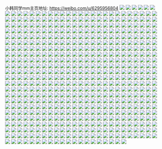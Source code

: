 小韩同学mm主页地址: https://weibo.com/u/6295956804 
![](https://wx4.sinaimg.cn/mw2000/006S5bYoly1h8wk8uv10aj30u0140482.jpg) 
![](https://wx4.sinaimg.cn/mw2000/006S5bYoly1h8wk8vh7b3j30u0140aje.jpg) 
![](https://wx4.sinaimg.cn/mw2000/006S5bYoly1h8vnxageexj31sy2hh1ky.jpg) 
![](https://wx4.sinaimg.cn/mw2000/006S5bYoly1h8vnxlmj8lj325k2vde82.jpg) 
![](https://wx4.sinaimg.cn/mw2000/006S5bYoly1h8mzz38ws4j327v2z11ky.jpg) 
![](https://wx4.sinaimg.cn/mw2000/006S5bYoly1h8mzzxk9u4j32c0340kjl.jpg) 
![](https://wx4.sinaimg.cn/mw2000/006S5bYoly1h8mzz29q05j324a2tqx6q.jpg) 
![](https://wx4.sinaimg.cn/mw2000/006S5bYoly1h8mzzbdihsj31o02804qq.jpg) 
![](https://wx4.sinaimg.cn/mw2000/006S5bYoly1h8mzz3vnu6j32c034vqv5.jpg) 
![](https://wx4.sinaimg.cn/mw2000/006S5bYoly1h8mzz4iecmj32az32nwzy.jpg) 
![](https://wx4.sinaimg.cn/mw2000/006S5bYoly1h8dz84bxisj30u0150aib.jpg) 
![](https://wx4.sinaimg.cn/mw2000/006S5bYoly1h8dz84mq5qj30u015810t.jpg) 
![](https://wx4.sinaimg.cn/mw2000/006S5bYoly1h8dz856nmuj30u01abk1m.jpg) 
![](https://wx4.sinaimg.cn/mw2000/006S5bYoly1h7z1jrhn0hj30u0190n32.jpg) 
![](https://wx4.sinaimg.cn/mw2000/006S5bYoly1h7z1josw0jj30u0191jx0.jpg) 
![](https://wx4.sinaimg.cn/mw2000/006S5bYoly1h7z1jrzgqoj30u0190n61.jpg) 
![](https://wx4.sinaimg.cn/mw2000/006S5bYoly1h7z1jpsa7rj30u0190dnh.jpg) 
![](https://wx4.sinaimg.cn/mw2000/006S5bYoly1h7z1jpc9mij30u01407b9.jpg) 
![](https://wx4.sinaimg.cn/mw2000/006S5bYoly1h7z1jq89x7j30u019146i.jpg) 
![](https://wx4.sinaimg.cn/mw2000/006S5bYoly1h7z1jsc2fqj30u0191grb.jpg) 
![](https://wx4.sinaimg.cn/mw2000/006S5bYoly1h7z1jr5nosj30u013zjx5.jpg) 
![](https://wx4.sinaimg.cn/mw2000/006S5bYoly1h7z1jqne0pj30u0191gqv.jpg) 
![](https://wx4.sinaimg.cn/mw2000/006S5bYoly1h7vqqj7f34j31o0280e82.jpg) 
![](https://wx4.sinaimg.cn/mw2000/006S5bYoly1h7vqqo040lj322b33h7wk.jpg) 
![](https://wx4.sinaimg.cn/mw2000/006S5bYoly1h7vqqrse0cj31o0280e82.jpg) 
![](https://wx4.sinaimg.cn/mw2000/006S5bYoly1h7vqqvortdj31zm2zfkjm.jpg) 
![](https://wx4.sinaimg.cn/mw2000/006S5bYoly1h7vqqzc3y9j322n33zx6q.jpg) 
![](https://wx4.sinaimg.cn/mw2000/006S5bYoly1h7vqr2en9uj322n33y1ky.jpg) 
![](https://wx4.sinaimg.cn/mw2000/006S5bYoly1h7tdbib1gzj30u014fn79.jpg) 
![](https://wx4.sinaimg.cn/mw2000/006S5bYoly1h7tdawfe59j30u013zdn8.jpg) 
![](https://wx4.sinaimg.cn/mw2000/006S5bYoly1h7td9q34jyj30u019dn6s.jpg) 
![](https://wx4.sinaimg.cn/mw2000/006S5bYoly1h7tdb72a5gj30u017bjxj.jpg) 
![](https://wx4.sinaimg.cn/mw2000/006S5bYoly1h7tdc954jnj30u01400zb.jpg) 
![](https://wx4.sinaimg.cn/mw2000/006S5bYoly1h7tdaoejj1j30u013zakm.jpg) 
![](https://wx4.sinaimg.cn/mw2000/006S5bYoly1h7tdbpyfhzj30u0140gt7.jpg) 
![](https://wx4.sinaimg.cn/mw2000/006S5bYoly1h7tdbufd75j30u014611x.jpg) 
![](https://wx4.sinaimg.cn/mw2000/006S5bYoly1h7tdc4patnj30u0140ql0.jpg) 
![](https://wx4.sinaimg.cn/mw2000/006S5bYoly1h7ow3mzn0tj31it2dne81.jpg) 
![](https://wx4.sinaimg.cn/mw2000/006S5bYoly1h7ow3r9uw7j32c0340x6p.jpg) 
![](https://wx4.sinaimg.cn/mw2000/006S5bYoly1h7ow3hglznj31yl2xwx6p.jpg) 
![](https://wx4.sinaimg.cn/mw2000/006S5bYoly1h7ow3in0sjj324d2tux6p.jpg) 
![](https://wx4.sinaimg.cn/mw2000/006S5bYoly1h7ow3jxrdlj32c033zx6p.jpg) 
![](https://wx4.sinaimg.cn/mw2000/006S5bYoly1h7ow3pzasqj32c0340kjl.jpg) 
![](https://wx4.sinaimg.cn/mw2000/006S5bYoly1h7ow3ts81hj31yh2ly7wj.jpg) 
![](https://wx4.sinaimg.cn/mw2000/006S5bYoly1h7huzqn4mqj30u0140gpn.jpg) 
![](https://wx4.sinaimg.cn/mw2000/006S5bYoly1h7huzsf013j30u016h7dp.jpg) 
![](https://wx4.sinaimg.cn/mw2000/006S5bYoly1h7huzuunhkj30u0140do0.jpg) 
![](https://wx4.sinaimg.cn/mw2000/006S5bYoly1h7huzr072fj30u01400ze.jpg) 
![](https://wx4.sinaimg.cn/mw2000/006S5bYoly1h7huzrrunzj30u0140gra.jpg) 
![](https://wx4.sinaimg.cn/mw2000/006S5bYoly1h7hv0pz47tj30u015m45k.jpg) 
![](https://wx4.sinaimg.cn/mw2000/006S5bYoly1h7fhfitz5sj30u016kqcw.jpg) 
![](https://wx4.sinaimg.cn/mw2000/006S5bYoly1h7fhfjfv0vj30u014wad6.jpg) 
![](https://wx4.sinaimg.cn/mw2000/006S5bYoly1h7fhfjv68jj30u0140jwb.jpg) 
![](https://wx4.sinaimg.cn/mw2000/006S5bYoly1h7fhfkii2tj30u01680xz.jpg) 
![](https://wx4.sinaimg.cn/mw2000/006S5bYoly1h7fhfmf77zj30u0140th0.jpg) 
![](https://wx4.sinaimg.cn/mw2000/006S5bYoly1h7fhfl7oivj30u016nn2n.jpg) 
![](https://wx4.sinaimg.cn/mw2000/006S5bYoly1h7fhflx9yvj30u0140jzs.jpg) 
![](https://wx4.sinaimg.cn/mw2000/006S5bYoly1h7fhfn6pm4j30u015478e.jpg) 
![](https://wx4.sinaimg.cn/mw2000/006S5bYoly1h7fhfibto5j30u0140dp9.jpg) 
![](https://wx4.sinaimg.cn/mw2000/006S5bYoly1h7byxt32owj323u35sqv5.jpg) 
![](https://wx4.sinaimg.cn/mw2000/006S5bYoly1h7byxf6cpuj323u35swgg.jpg) 
![](https://wx4.sinaimg.cn/mw2000/006S5bYoly1h7byxkcsndj323u35s41e.jpg) 
![](https://wx4.sinaimg.cn/mw2000/006S5bYoly1h7byxodiehj323u35smzg.jpg) 
![](https://wx4.sinaimg.cn/mw2000/006S5bYoly1h7byxvwfm0j323u35su0x.jpg) 
![](https://wx4.sinaimg.cn/mw2000/006S5bYoly1h7byxqhpltj323u35shdt.jpg) 
![](https://wx4.sinaimg.cn/mw2000/006S5bYoly1h79p51m41yj31o02701ky.jpg) 
![](https://wx4.sinaimg.cn/mw2000/006S5bYoly1h79p53o5imj31o0280b2a.jpg) 
![](https://wx4.sinaimg.cn/mw2000/006S5bYoly1h6y4ogohl6j32c0340npd.jpg) 
![](https://wx4.sinaimg.cn/mw2000/006S5bYoly1h6y4oa0iwij324r33z7wi.jpg) 
![](https://wx4.sinaimg.cn/mw2000/006S5bYoly1h6y4oitwpwj32c0340b2a.jpg) 
![](https://wx4.sinaimg.cn/mw2000/006S5bYoly1h6y4oaupv6j325p33y1ky.jpg) 
![](https://wx4.sinaimg.cn/mw2000/006S5bYoly1h6y4o98p3hj32172pm7wh.jpg) 
![](https://wx4.sinaimg.cn/mw2000/006S5bYoly1h6y4ofps8ij32br35se83.jpg) 
![](https://wx4.sinaimg.cn/mw2000/006S5bYoly1h6y4ohocyzj32c0340u0x.jpg) 
![](https://wx4.sinaimg.cn/mw2000/006S5bYoly1h6y4o7whthj31v02yfu0x.jpg) 
![](https://wx4.sinaimg.cn/mw2000/006S5bYoly1h6y4p19rkfj32c0340e82.jpg) 
![](https://wx4.sinaimg.cn/mw2000/006S5bYoly1h6tgp2zl21j30u0190drc.jpg) 
![](https://wx4.sinaimg.cn/mw2000/006S5bYoly1h6tgp79m4cj30u0190498.jpg) 
![](https://wx4.sinaimg.cn/mw2000/006S5bYoly1h6tgp55zl6j30u0191af8.jpg) 
![](https://wx4.sinaimg.cn/mw2000/006S5bYoly1h6tgp6uql0j30u01907hi.jpg) 
![](https://wx4.sinaimg.cn/mw2000/006S5bYoly1h6tgp1zu0xj30u0140wgo.jpg) 
![](https://wx4.sinaimg.cn/mw2000/006S5bYoly1h6tgp0qm0oj30u0191tcc.jpg) 
![](https://wx4.sinaimg.cn/mw2000/006S5bYoly1h6tgp66a49j30u0191k4x.jpg) 
![](https://wx4.sinaimg.cn/mw2000/006S5bYoly1h6tgp4mvbuj30u0140k0r.jpg) 
![](https://wx4.sinaimg.cn/mw2000/006S5bYoly1h6tgpfyyktj30u0190k1o.jpg) 
![](https://wx4.sinaimg.cn/mw2000/006S5bYoly1h6mpmfvcslj32c0340wzs.jpg) 
![](https://wx4.sinaimg.cn/mw2000/006S5bYoly1h6mpmiangoj32c0340b2c.jpg) 
![](https://wx4.sinaimg.cn/mw2000/006S5bYoly1h6mpmm23zij32c03407vr.jpg) 
![](https://wx4.sinaimg.cn/mw2000/006S5bYoly1h6mpmpi7d9j32c0340u0z.jpg) 
![](https://wx4.sinaimg.cn/mw2000/006S5bYoly1h6mpmsc8mgj32c0340tkl.jpg) 
![](https://wx4.sinaimg.cn/mw2000/006S5bYoly1h6mpmunbrvj32c02c0e83.jpg) 
![](https://wx4.sinaimg.cn/mw2000/006S5bYoly1h6mpmwve9zj32c02c0hdv.jpg) 
![](https://wx4.sinaimg.cn/mw2000/006S5bYoly1h6mpmz1v7oj32c02c0ar4.jpg) 
![](https://wx4.sinaimg.cn/mw2000/006S5bYoly1h6mpn12gzaj32c02c0u0y.jpg) 
![](https://wx4.sinaimg.cn/mw2000/006S5bYoly1h6mpmczkq0j32c02c0b2b.jpg) 
![](https://wx4.sinaimg.cn/mw2000/006S5bYoly1h6mpn3y59vj32c02c0kjn.jpg) 
![](https://wx4.sinaimg.cn/mw2000/006S5bYoly1h6mpn6svr8j32c02c04qr.jpg) 
![](https://wx4.sinaimg.cn/mw2000/006S5bYoly1h6mezod6l1j31mp27z1hw.jpg) 
![](https://wx4.sinaimg.cn/mw2000/006S5bYoly1h6mezlftnvj32c0340kjm.jpg) 
![](https://wx4.sinaimg.cn/mw2000/006S5bYoly1h6mezsfh8yj32c0340to5.jpg) 
![](https://wx4.sinaimg.cn/mw2000/006S5bYoly1h6mezx6a13j32c0340kjn.jpg) 
![](https://wx4.sinaimg.cn/mw2000/006S5bYoly1h6mezzvoegj32c0340gso.jpg) 
![](https://wx4.sinaimg.cn/mw2000/006S5bYoly1h6mf04wvr1j32c03404qs.jpg) 
![](https://wx4.sinaimg.cn/mw2000/006S5bYoly1h6j5otqiaej30u019011i.jpg) 
![](https://wx4.sinaimg.cn/mw2000/006S5bYoly1h6j5oubjk2j30u0190n6c.jpg) 
![](https://wx4.sinaimg.cn/mw2000/006S5bYoly1h6j5otdrxlj30u0190dos.jpg) 
![](https://wx4.sinaimg.cn/mw2000/006S5bYoly1h6j5ouxlfvj30u0190q63.jpg) 
![](https://wx4.sinaimg.cn/mw2000/006S5bYoly1h6c6gv5ohzj30u0140jxq.jpg) 
![](https://wx4.sinaimg.cn/mw2000/006S5bYoly1h6c6gxp5mjj30u0140jwf.jpg) 
![](https://wx4.sinaimg.cn/mw2000/006S5bYoly1h6c6gvt50vj30u015qn3y.jpg) 
![](https://wx4.sinaimg.cn/mw2000/006S5bYoly1h6c6gy5vxhj30u0140wl5.jpg) 
![](https://wx4.sinaimg.cn/mw2000/006S5bYoly1h6c6gys9x4j30u015sdl6.jpg) 
![](https://wx4.sinaimg.cn/mw2000/006S5bYoly1h6c6gukjtrj30u0140jth.jpg) 
![](https://wx4.sinaimg.cn/mw2000/006S5bYoly1h61dkid9unj30fe0lw42u.jpg) 
![](https://wx4.sinaimg.cn/mw2000/006S5bYoly1h61dkjvndjj30ii0pun3w.jpg) 
![](https://wx4.sinaimg.cn/mw2000/006S5bYoly1h61dkny02gj30ia0pzq97.jpg) 
![](https://wx4.sinaimg.cn/mw2000/006S5bYoly1h61dkpv4gqj30jd0q4wl0.jpg) 
![](https://wx4.sinaimg.cn/mw2000/006S5bYoly1h61dklxf7bj30hp0ph7bq.jpg) 
![](https://wx4.sinaimg.cn/mw2000/006S5bYoly1h61dkg7640j30ir0ptwk7.jpg) 
![](https://wx4.sinaimg.cn/mw2000/006S5bYoly1h5nttj082uj31y12sn4qq.jpg) 
![](https://wx4.sinaimg.cn/mw2000/006S5bYoly1h5nttkxlz7j32092oc1ky.jpg) 
![](https://wx4.sinaimg.cn/mw2000/006S5bYoly1h5nttm6bqoj31sk2e3qv5.jpg) 
![](https://wx4.sinaimg.cn/mw2000/006S5bYoly1h5ntth4tvwj324432eu0y.jpg) 
![](https://wx4.sinaimg.cn/mw2000/006S5bYoly1h5hkpt22uij30u018m125.jpg) 
![](https://wx4.sinaimg.cn/mw2000/006S5bYoly1h5hkpvznwjj30tl13fgqu.jpg) 
![](https://wx4.sinaimg.cn/mw2000/006S5bYoly1h5hkpvf4rlj30u0140qcf.jpg) 
![](https://wx4.sinaimg.cn/mw2000/006S5bYoly1h5hkpwswywj30u0140th9.jpg) 
![](https://wx4.sinaimg.cn/mw2000/006S5bYoly1h5hkptvjhrj30u0190tiq.jpg) 
![](https://wx4.sinaimg.cn/mw2000/006S5bYoly1h5hkps91xkj30u014011v.jpg) 
![](https://wx4.sinaimg.cn/mw2000/006S5bYoly1h5hkpy4q4vj30u01407e3.jpg) 
![](https://wx4.sinaimg.cn/mw2000/006S5bYoly1h5hkpug4p2j30u0190n4w.jpg) 
![](https://wx4.sinaimg.cn/mw2000/006S5bYoly1h5hkpzu5rkj30u017un8l.jpg) 
![](https://wx4.sinaimg.cn/mw2000/006S5bYoly1h5djj280zlj30ix0q5djj.jpg) 
![](https://wx4.sinaimg.cn/mw2000/006S5bYoly1h5djj1ixilj30ja0s1aea.jpg) 
![](https://wx4.sinaimg.cn/mw2000/006S5bYoly1h59sroqjyfj30u011egsz.jpg) 
![](https://wx4.sinaimg.cn/mw2000/006S5bYoly1h59srn4in3j30u0140n3s.jpg) 
![](https://wx4.sinaimg.cn/mw2000/006S5bYoly1h59srq260wj30u011qaii.jpg) 
![](https://wx4.sinaimg.cn/mw2000/006S5bYoly1h59srtxjcyj30u014013s.jpg) 
![](https://wx4.sinaimg.cn/mw2000/006S5bYoly1h59sro5xcmj30u011egu9.jpg) 
![](https://wx4.sinaimg.cn/mw2000/006S5bYoly1h59srs3214j30u0140ajn.jpg) 
![](https://wx4.sinaimg.cn/mw2000/006S5bYoly1h59srsktm6j30u00u079y.jpg) 
![](https://wx4.sinaimg.cn/mw2000/006S5bYoly1h59sruhn11j30u014046g.jpg) 
![](https://wx4.sinaimg.cn/mw2000/006S5bYoly1h59srt6sy7j30u00u07c0.jpg) 
![](https://wx4.sinaimg.cn/mw2000/006S5bYoly1h57to05k64j31el23wb29.jpg) 
![](https://wx4.sinaimg.cn/mw2000/006S5bYoly1h57togc0x3j32c0340b2c.jpg) 
![](https://wx4.sinaimg.cn/mw2000/006S5bYoly1h57tnqjv6jj320z31gu0z.jpg) 
![](https://wx4.sinaimg.cn/mw2000/006S5bYoly1h57to2xzmkj32c0340e84.jpg) 
![](https://wx4.sinaimg.cn/mw2000/006S5bYoly1h57to5a7qkj32c0340u0x.jpg) 
![](https://wx4.sinaimg.cn/mw2000/006S5bYoly1h57tohtavtj31wm2uxhdu.jpg) 
![](https://wx4.sinaimg.cn/mw2000/006S5bYoly1h57tnzak36j32c03407wk.jpg) 
![](https://wx4.sinaimg.cn/mw2000/006S5bYoly1h57to7lox2j32c03401ky.jpg) 
![](https://wx4.sinaimg.cn/mw2000/006S5bYoly1h57toouomxj322n2zjhdv.jpg) 
![](https://wx4.sinaimg.cn/mw2000/006S5bYoly1h55j5g82tyj30u0140guj.jpg) 
![](https://wx4.sinaimg.cn/mw2000/006S5bYoly1h55j5grjgbj30u0140ti9.jpg) 
![](https://wx4.sinaimg.cn/mw2000/006S5bYoly1h55j5hqbawj30u014011l.jpg) 
![](https://wx4.sinaimg.cn/mw2000/006S5bYoly1h55j5icsmij30u0140gwk.jpg) 
![](https://wx4.sinaimg.cn/mw2000/006S5bYoly1h55j5hals4j30u01407dq.jpg) 
![](https://wx4.sinaimg.cn/mw2000/006S5bYoly1h55j5iyltaj30u015ydot.jpg) 
![](https://wx4.sinaimg.cn/mw2000/006S5bYoly1h4yjzkwa8zj327n2y7b2b.jpg) 
![](https://wx4.sinaimg.cn/mw2000/006S5bYoly1h4yjz80nnyj32c0340b2d.jpg) 
![](https://wx4.sinaimg.cn/mw2000/006S5bYoly1h4yjzqi69vj32c0340u0x.jpg) 
![](https://wx4.sinaimg.cn/mw2000/006S5bYoly1h4yjzpnw4ej31zd2z2hdu.jpg) 
![](https://wx4.sinaimg.cn/mw2000/006S5bYoly1h4yjz4fyfaj31o0280npd.jpg) 
![](https://wx4.sinaimg.cn/mw2000/006S5bYoly1h4yjzhhg56j32c0340npf.jpg) 
![](https://wx4.sinaimg.cn/mw2000/006S5bYoly1h4yjzohbhzj32c0340kjn.jpg) 
![](https://wx4.sinaimg.cn/mw2000/006S5bYoly1h4yjzdpd6yj32c0340qv8.jpg) 
![](https://wx4.sinaimg.cn/mw2000/006S5bYoly1h4tnjmzby3j30t814014v.jpg) 
![](https://wx4.sinaimg.cn/mw2000/006S5bYoly1h4tnjlaqz3j30u013zwpx.jpg) 
![](https://wx4.sinaimg.cn/mw2000/006S5bYoly1h4eusykvsej30u0140n5p.jpg) 
![](https://wx4.sinaimg.cn/mw2000/006S5bYoly1h4eusxqpsbj30u0140jz8.jpg) 
![](https://wx4.sinaimg.cn/mw2000/006S5bYoly1h43dd2q0z5j30u0140gwk.jpg) 
![](https://wx4.sinaimg.cn/mw2000/006S5bYoly1h43dd49ogzj30u01407d8.jpg) 
![](https://wx4.sinaimg.cn/mw2000/006S5bYoly1h43dd3hpivj30u0140aj5.jpg) 
![](https://wx4.sinaimg.cn/mw2000/006S5bYoly1h43dd4z83hj30u0140497.jpg) 
![](https://wx4.sinaimg.cn/mw2000/006S5bYoly1h3xixo3drkj30u0140k12.jpg) 
![](https://wx4.sinaimg.cn/mw2000/006S5bYoly1h3xixneva9j30u014247x.jpg) 
![](https://wx4.sinaimg.cn/mw2000/006S5bYoly1h3xixp9hrdj30u014011o.jpg) 
![](https://wx4.sinaimg.cn/mw2000/006S5bYoly1h3xixmh1ekj30u0140124.jpg) 
![](https://wx4.sinaimg.cn/mw2000/006S5bYoly1h3uq4c46asj30u0178qbj.jpg) 
![](https://wx4.sinaimg.cn/mw2000/006S5bYoly1h3uq4bbie6j30u013zaia.jpg) 
![](https://wx4.sinaimg.cn/mw2000/006S5bYoly1h3tvind6pbj328o2c0npf.jpg) 
![](https://wx4.sinaimg.cn/mw2000/006S5bYoly1h3tvihagkdj31o0249kjm.jpg) 
![](https://wx4.sinaimg.cn/mw2000/006S5bYoly1h3tvivqe9qj32c02c0u0y.jpg) 
![](https://wx4.sinaimg.cn/mw2000/006S5bYoly1h3tvitgboij32c02c0hdu.jpg) 
![](https://wx4.sinaimg.cn/mw2000/006S5bYoly1h3tvirfwiwj32c02c0u0y.jpg) 
![](https://wx4.sinaimg.cn/mw2000/006S5bYoly1h3tvixt8yhj32c03404qr.jpg) 
![](https://wx4.sinaimg.cn/mw2000/006S5bYoly1h3lk4wrwehj32c02c0npd.jpg) 
![](https://wx4.sinaimg.cn/mw2000/006S5bYoly1h3lk53i5rlj32c02c0u0x.jpg) 
![](https://wx4.sinaimg.cn/mw2000/006S5bYoly1h3lk57e2lfj32c02c0x6p.jpg) 
![](https://wx4.sinaimg.cn/mw2000/006S5bYoly1h3lk4rzrwfj32c02c0b2a.jpg) 
![](https://wx4.sinaimg.cn/mw2000/006S5bYoly1h3hcwhht0mj326h324u0z.jpg) 
![](https://wx4.sinaimg.cn/mw2000/006S5bYoly1h3hcwdaqe1j32c0340b2a.jpg) 
![](https://wx4.sinaimg.cn/mw2000/006S5bYoly1h3hcwf0phnj31o02804qq.jpg) 
![](https://wx4.sinaimg.cn/mw2000/006S5bYoly1h3hcwiqyjfj32c0340npd.jpg) 
![](https://wx4.sinaimg.cn/mw2000/006S5bYoly1h3hcwjotuhj32c0340e82.jpg) 
![](https://wx4.sinaimg.cn/mw2000/006S5bYoly1h3hcwkj92vj32c03401ky.jpg) 
![](https://wx4.sinaimg.cn/mw2000/006S5bYoly1h3hcwljuj8j32c03404qq.jpg) 
![](https://wx4.sinaimg.cn/mw2000/006S5bYoly1h3hcwmmybrj32c03407wh.jpg) 
![](https://wx4.sinaimg.cn/mw2000/006S5bYoly1h3hcwndpsoj32c03401ky.jpg) 
![](https://wx4.sinaimg.cn/mw2000/006S5bYoly1h3fs4qeja0j32c02c07wi.jpg) 
![](https://wx4.sinaimg.cn/mw2000/006S5bYoly1h3fs4rjrobj32c02c04qq.jpg) 
![](https://wx4.sinaimg.cn/mw2000/006S5bYoly1h3fs4sn4o6j32c02c0x6p.jpg) 
![](https://wx4.sinaimg.cn/mw2000/006S5bYoly1h3fs4p04acj30u00z57fc.jpg) 
![](https://wx4.sinaimg.cn/mw2000/006S5bYoly1h3f528fjuyj31o0280b2a.jpg) 
![](https://wx4.sinaimg.cn/mw2000/006S5bYoly1h3f52vyv7ej32c0340qv5.jpg) 
![](https://wx4.sinaimg.cn/mw2000/006S5bYoly1h3f52u7d26j31lc27b4qr.jpg) 
![](https://wx4.sinaimg.cn/mw2000/006S5bYoly1h3f5219xacj32c0340b2b.jpg) 
![](https://wx4.sinaimg.cn/mw2000/006S5bYoly1h3f52lks0pj32c0340b2c.jpg) 
![](https://wx4.sinaimg.cn/mw2000/006S5bYoly1h3f52zc6y1j32c0340npe.jpg) 
![](https://wx4.sinaimg.cn/mw2000/006S5bYoly1h2pdc3urojj31o0280hdu.jpg) 
![](https://wx4.sinaimg.cn/mw2000/006S5bYoly1h2pdbzqei6j31o0280e82.jpg) 
![](https://wx4.sinaimg.cn/mw2000/006S5bYoly1h2of5898r2j32c03401kz.jpg) 
![](https://wx4.sinaimg.cn/mw2000/006S5bYoly1h2of4mp9z0j327n27nb2a.jpg) 
![](https://wx4.sinaimg.cn/mw2000/006S5bYoly1h2of4hkz1fj325x2wfx6p.jpg) 
![](https://wx4.sinaimg.cn/mw2000/006S5bYoly1h2of4s7nvzj32c02c0qv6.jpg) 
![](https://wx4.sinaimg.cn/mw2000/006S5bYoly1h2of4zj6hrj31yg312kjm.jpg) 
![](https://wx4.sinaimg.cn/mw2000/006S5bYoly1h2of46bugij32c02c01ky.jpg) 
![](https://wx4.sinaimg.cn/mw2000/006S5bYoly1h2ncop1eqrj328p2z9hdu.jpg) 
![](https://wx4.sinaimg.cn/mw2000/006S5bYoly1h2ncot6p4zj32z62c01kz.jpg) 
![](https://wx4.sinaimg.cn/mw2000/006S5bYoly1h2ncpuwhejj32sm2c0kjm.jpg) 
![](https://wx4.sinaimg.cn/mw2000/006S5bYoly1h2ncowhadoj327l1o0nni.jpg) 
![](https://wx4.sinaimg.cn/mw2000/006S5bYoly1h2gbg1fwnfj32c0340e82.jpg) 
![](https://wx4.sinaimg.cn/mw2000/006S5bYoly1h2gbfx4ulmj32c033hhdv.jpg) 
![](https://wx4.sinaimg.cn/mw2000/006S5bYoly1h2gbfk2ivkj30mz0uon44.jpg) 
![](https://wx4.sinaimg.cn/mw2000/006S5bYoly1h2gbg831zbj31z72u4hdu.jpg) 
![](https://wx4.sinaimg.cn/mw2000/006S5bYoly1h2gbfoybf2j32c035h1l1.jpg) 
![](https://wx4.sinaimg.cn/mw2000/006S5bYoly1h2gbfjck7lj32c02wie82.jpg) 
![](https://wx4.sinaimg.cn/mw2000/006S5bYoly1h2gbfso4q5j32c03401kz.jpg) 
![](https://wx4.sinaimg.cn/mw2000/006S5bYoly1h2gbgcye6yj327q2uzx6q.jpg) 
![](https://wx4.sinaimg.cn/mw2000/006S5bYoly1h2gbg5306xj329433fhdu.jpg) 
![](https://wx4.sinaimg.cn/mw2000/006S5bYoly1h29cnwn2a9j31o0280hdt.jpg) 
![](https://wx4.sinaimg.cn/mw2000/006S5bYoly1h1fr80i7amj31ek23u1kz.jpg) 
![](https://wx4.sinaimg.cn/mw2000/006S5bYoly1h1fr83aizrj31v42sqb2b.jpg) 
![](https://wx4.sinaimg.cn/mw2000/006S5bYoly1h1fr8527enj31d022rnpd.jpg) 
![](https://wx4.sinaimg.cn/mw2000/006S5bYoly1h1fr88olx4j335s23u4qt.jpg) 
![](https://wx4.sinaimg.cn/mw2000/006S5bYoly1h1fr7xo5rzj335s23u4qs.jpg) 
![](https://wx4.sinaimg.cn/mw2000/006S5bYoly1h1fr8eyd6uj34g02yohe2.jpg) 
![](https://wx4.sinaimg.cn/mw2000/006S5bYoly1h1fr8lcsvxj347s2t41l5.jpg) 
![](https://wx4.sinaimg.cn/mw2000/006S5bYoly1h1fr8qhc5rj323u35s1l2.jpg) 
![](https://wx4.sinaimg.cn/mw2000/006S5bYoly1h1fr8vb0nkj323u35rb2d.jpg) 
![](https://wx4.sinaimg.cn/mw2000/006S5bYoly1h14vm9ioe9j30u91534co.jpg) 
![](https://wx4.sinaimg.cn/mw2000/006S5bYoly1h14vm4cox8j30u615rwqp.jpg) 
![](https://wx4.sinaimg.cn/mw2000/006S5bYoly1h1269u9yypj327b340hdx.jpg) 
![](https://wx4.sinaimg.cn/mw2000/006S5bYoly1h1269wyxzyj32c0340qv6.jpg) 
![](https://wx4.sinaimg.cn/mw2000/006S5bYoly1h1269yuhr8j32c02c07wi.jpg) 
![](https://wx4.sinaimg.cn/mw2000/006S5bYoly1h126a0ka73j32c03401ky.jpg) 
![](https://wx4.sinaimg.cn/mw2000/006S5bYoly1h126a6hlg9j32c0340b2a.jpg) 
![](https://wx4.sinaimg.cn/mw2000/006S5bYoly1h126a8nbihj32c0340b2a.jpg) 
![](https://wx4.sinaimg.cn/mw2000/006S5bYoly1h126a4o2tmj32c0340x6q.jpg) 
![](https://wx4.sinaimg.cn/mw2000/006S5bYoly1h126a2lo5yj32c0340npe.jpg) 
![](https://wx4.sinaimg.cn/mw2000/006S5bYoly1h1269ka0mij32c0340b2a.jpg) 
![](https://wx4.sinaimg.cn/mw2000/006S5bYoly1h0wmhyza7gj32c0340hdt.jpg) 
![](https://wx4.sinaimg.cn/mw2000/006S5bYoly1h0wmhvh636j32c0340qv5.jpg) 
![](https://wx4.sinaimg.cn/mw2000/006S5bYoly1h0n4ua26iqj32c0340e82.jpg) 
![](https://wx4.sinaimg.cn/mw2000/006S5bYoly1h0n4u8hxvij32c0340hdw.jpg) 
![](https://wx4.sinaimg.cn/mw2000/006S5bYoly1h0mh4kbhcwj30rw13pk46.jpg) 
![](https://wx4.sinaimg.cn/mw2000/006S5bYoly1h0mh4i4nlqj30tn13kk2w.jpg) 
![](https://wx4.sinaimg.cn/mw2000/006S5bYoly1gztk398oukj31200v97hx.jpg) 
![](https://wx4.sinaimg.cn/mw2000/006S5bYoly1gztk3gw583j32c02c04qq.jpg) 
![](https://wx4.sinaimg.cn/mw2000/006S5bYoly1gztk3q383ej32c02c0npe.jpg) 
![](https://wx4.sinaimg.cn/mw2000/006S5bYoly1gztk3t6uk2j32c02c0e82.jpg) 
![](https://wx4.sinaimg.cn/mw2000/006S5bYoly1gztk3dv0njj32442z8qv7.jpg) 
![](https://wx4.sinaimg.cn/mw2000/006S5bYoly1gztk403eeej325t2yo7wj.jpg) 
![](https://wx4.sinaimg.cn/mw2000/006S5bYoly1gztk38m7gij320p30xkjn.jpg) 
![](https://wx4.sinaimg.cn/mw2000/006S5bYoly1gztk3l0kxhj327i2xlqv6.jpg) 
![](https://wx4.sinaimg.cn/mw2000/006S5bYoly1gztk3x2s4zj32c02c0hdw.jpg) 
![](https://wx4.sinaimg.cn/mw2000/006S5bYoly1gzq34ec39wj30vc15s7jr.jpg) 
![](https://wx4.sinaimg.cn/mw2000/006S5bYoly1gzq34f6rsgj30vc15sqhy.jpg) 
![](https://wx4.sinaimg.cn/mw2000/006S5bYoly1gzq34cmysbj30uc13jdti.jpg) 
![](https://wx4.sinaimg.cn/mw2000/006S5bYoly1gzely0jt3dj33401wt4qr.jpg) 
![](https://wx4.sinaimg.cn/mw2000/006S5bYoly1gzely2ka52j33402c0u0z.jpg) 
![](https://wx4.sinaimg.cn/mw2000/006S5bYoly1gzely4vyo1j33402c01l0.jpg) 
![](https://wx4.sinaimg.cn/mw2000/006S5bYoly1gzely6p0m9j334022ce83.jpg) 
![](https://wx4.sinaimg.cn/mw2000/006S5bYoly1gz7r82khmuj32c02c04qq.jpg) 
![](https://wx4.sinaimg.cn/mw2000/006S5bYoly1gz7r80zjf9j32c02c0hdt.jpg) 
![](https://wx4.sinaimg.cn/mw2000/006S5bYoly1gyx978gqfgj30tk13fnb3.jpg) 
![](https://wx4.sinaimg.cn/mw2000/006S5bYoly1gyx9778kx7j327y2b5b2a.jpg) 
![](https://wx4.sinaimg.cn/mw2000/006S5bYoly1gyx97081ulj30t812uk2g.jpg) 
![](https://wx4.sinaimg.cn/mw2000/006S5bYoly1gyx96z8uksj32c02c04qq.jpg) 
![](https://wx4.sinaimg.cn/mw2000/006S5bYoly1gyx973901cj32c02c0kjm.jpg) 
![](https://wx4.sinaimg.cn/mw2000/006S5bYoly1gyx97ovvolj323o23oe81.jpg) 
![](https://wx4.sinaimg.cn/mw2000/006S5bYoly1gyx97e1tgwj32c02c01kz.jpg) 
![](https://wx4.sinaimg.cn/mw2000/006S5bYoly1gyx97mffnbj32c02c0kjm.jpg) 
![](https://wx4.sinaimg.cn/mw2000/006S5bYoly1gyx97k605ej32c02c07wj.jpg) 
![](https://wx4.sinaimg.cn/mw2000/006S5bYoly1gxrhd77v5gj32c02c07wh.jpg) 
![](https://wx4.sinaimg.cn/mw2000/006S5bYoly1gxrhd4qwgsj30vc15sh23.jpg) 
![](https://wx4.sinaimg.cn/mw2000/006S5bYoly1gxrhd5lqm9j315u15dx2c.jpg) 
![](https://wx4.sinaimg.cn/mw2000/006S5bYoly1gxrhdc90ktj32c02c0u0x.jpg) 
![](https://wx4.sinaimg.cn/mw2000/006S5bYoly1gxrhd43tlnj30t611fn9g.jpg) 
![](https://wx4.sinaimg.cn/mw2000/006S5bYoly1gxrhd8fla6j31xz1xzb29.jpg) 
![](https://wx4.sinaimg.cn/mw2000/006S5bYoly1gxrhd9mmyjj32c02c0u0x.jpg) 
![](https://wx4.sinaimg.cn/mw2000/006S5bYoly1gxrhd3h4daj30ts150qfb.jpg) 
![](https://wx4.sinaimg.cn/mw2000/006S5bYoly1gxrhd2rr0xj32c02c0e82.jpg) 
![](https://wx4.sinaimg.cn/mw2000/006S5bYoly1gxrhdbirs9j32c02c0e82.jpg) 
![](https://wx4.sinaimg.cn/mw2000/006S5bYoly1gxrhdeqooej32c02c0npg.jpg) 
![](https://wx4.sinaimg.cn/mw2000/006S5bYoly1gxrhdg06icj31qe1qekjl.jpg) 
![](https://wx4.sinaimg.cn/mw2000/006S5bYoly1gxp63bg3yaj32c02c0npf.jpg) 
![](https://wx4.sinaimg.cn/mw2000/006S5bYoly1gxp63gr85ij32c02c0b2c.jpg) 
![](https://wx4.sinaimg.cn/mw2000/006S5bYoly1gxp63ojog4j32c02c0e83.jpg) 
![](https://wx4.sinaimg.cn/mw2000/006S5bYoly1gxp63snxvtj32c02c0npf.jpg) 
![](https://wx4.sinaimg.cn/mw2000/006S5bYoly1gxp63w3cvlj32162k11ky.jpg) 
![](https://wx4.sinaimg.cn/mw2000/006S5bYoly1gxp642r00bj32c02c0b2c.jpg) 
![](https://wx4.sinaimg.cn/mw2000/006S5bYoly1gxp646qjrlj324t2vikjn.jpg) 
![](https://wx4.sinaimg.cn/mw2000/006S5bYoly1gxp649ypg9j32c02c0b2a.jpg) 
![](https://wx4.sinaimg.cn/mw2000/006S5bYoly1gxp6385dpjj32c02c0npf.jpg) 
![](https://wx4.sinaimg.cn/mw2000/006S5bYoly1gwjnvr07ysj30rx11tneh.jpg) 
![](https://wx4.sinaimg.cn/mw2000/006S5bYoly1gwjnvs1b8mj30r60zytml.jpg) 
![](https://wx4.sinaimg.cn/mw2000/006S5bYoly1gwh2467p86j30ud15sqkw.jpg) 
![](https://wx4.sinaimg.cn/mw2000/006S5bYoly1gwh2493p1mj30u4145nex.jpg) 
![](https://wx4.sinaimg.cn/mw2000/006S5bYoly1gvn7k842emj62c02c0b2a02.jpg) 
![](https://wx4.sinaimg.cn/mw2000/006S5bYoly1gvn7jthczwj32c02c0b29.jpg) 
![](https://wx4.sinaimg.cn/mw2000/006S5bYoly1gvn7jvcg2vj62c02c0b2a02.jpg) 
![](https://wx4.sinaimg.cn/mw2000/006S5bYoly1gvn7k0cg5kj32c02c01kz.jpg) 
![](https://wx4.sinaimg.cn/mw2000/006S5bYoly1gvn7kascuej62c02c07wj02.jpg) 
![](https://wx4.sinaimg.cn/mw2000/006S5bYoly1gvn7k61y41j62c02c0e8202.jpg) 
![](https://wx4.sinaimg.cn/mw2000/006S5bYoly1gvlvxx5wzqj60tb133nax02.jpg) 
![](https://wx4.sinaimg.cn/mw2000/006S5bYoly1gvlvxw0skxj60u4146qia02.jpg) 
![](https://wx4.sinaimg.cn/mw2000/006S5bYoly1gvkn53x7cvj62c02c0kjl02.jpg) 
![](https://wx4.sinaimg.cn/mw2000/006S5bYoly1gvkn59k6qsj62c02c0b2a02.jpg) 
![](https://wx4.sinaimg.cn/mw2000/006S5bYoly1gvkn55bxhvj62c02c0qv502.jpg) 
![](https://wx4.sinaimg.cn/mw2000/006S5bYoly1gvkn57v7ggj62c02c01ky02.jpg) 
![](https://wx4.sinaimg.cn/mw2000/006S5bYoly1gvkn52lhtnj62c02c0x6p02.jpg) 
![](https://wx4.sinaimg.cn/mw2000/006S5bYoly1gvkn56hhwqj62c02c0qv502.jpg) 
![](https://wx4.sinaimg.cn/mw2000/006S5bYoly1gvdi836msqj60tx11htmt02.jpg) 
![](https://wx4.sinaimg.cn/mw2000/006S5bYoly1gvc9ljczplj60st12eqgz02.jpg) 
![](https://wx4.sinaimg.cn/mw2000/006S5bYoly1gvc9lfbj6aj60rv13ih2h02.jpg) 
![](https://wx4.sinaimg.cn/mw2000/006S5bYogy1guuyp21a19j60uu13jdx202.jpg) 
![](https://wx4.sinaimg.cn/mw2000/006S5bYoly1guankl3moij30vc16m4ee.jpg) 
![](https://wx4.sinaimg.cn/mw2000/006S5bYoly1guankn0461j60ua14pwtj02.jpg) 
![](https://wx4.sinaimg.cn/mw2000/006S5bYoly1guanlknmpij60u014c16c02.jpg) 
![](https://wx4.sinaimg.cn/mw2000/006S5bYoly1guanlsi65zj627c2xs7wj02.jpg) 
![](https://wx4.sinaimg.cn/mw2000/006S5bYoly1guanlujwgkj60t215hk2x02.jpg) 
![](https://wx4.sinaimg.cn/mw2000/006S5bYoly1guanlc4amfj62c0340e8202.jpg) 
![](https://wx4.sinaimg.cn/mw2000/006S5bYoly1guanlja0q7j62c0351npf02.jpg) 
![](https://wx4.sinaimg.cn/mw2000/006S5bYoly1guanlwkoa3j60ug14f4bo02.jpg) 
![](https://wx4.sinaimg.cn/mw2000/006S5bYoly1guankijc6mj60tx155tin02.jpg) 
![](https://wx4.sinaimg.cn/mw2000/006S5bYoly1gtxrfuidkxj62c02c04qp02.jpg) 
![](https://wx4.sinaimg.cn/mw2000/006S5bYoly1gtxrftbefaj62c02c0e8102.jpg) 
![](https://wx4.sinaimg.cn/mw2000/006S5bYoly1gthmsh0n3wj60u4145qfu02.jpg) 
![](https://wx4.sinaimg.cn/mw2000/006S5bYoly1gthmsf5nfcj60s711l13l02.jpg) 
![](https://wx4.sinaimg.cn/mw2000/006S5bYoly1gtfbvn76cvj62c02c0e8102.jpg) 
![](https://wx4.sinaimg.cn/mw2000/006S5bYoly1gtfbvpiokmj62c02c0npd02.jpg) 
![](https://wx4.sinaimg.cn/mw2000/006S5bYoly1gtfbvqobkwj62c02c0qv502.jpg) 
![](https://wx4.sinaimg.cn/mw2000/006S5bYoly1gtfbvrn8qzj62c02c0e8102.jpg) 
![](https://wx4.sinaimg.cn/mw2000/006S5bYoly1gspp2d7au7j30tf138au4.jpg) 
![](https://wx4.sinaimg.cn/mw2000/006S5bYoly1gs8re1nckdj30u4145hdt.jpg) 
![](https://wx4.sinaimg.cn/mw2000/006S5bYoly1gs8re40gdkj32c02c0h85.jpg) 
![](https://wx4.sinaimg.cn/mw2000/006S5bYoly1gs8re55d0dj32c02c0ki6.jpg) 
![](https://wx4.sinaimg.cn/mw2000/006S5bYoly1gs8re759ybj32c02c01g7.jpg) 
![](https://wx4.sinaimg.cn/mw2000/006S5bYoly1gs8re3fvkij31m420y4qu.jpg) 
![](https://wx4.sinaimg.cn/mw2000/006S5bYoly1gs8re8g0foj32c02c07wh.jpg) 
![](https://wx4.sinaimg.cn/mw2000/006S5bYoly1gs8reb0bu2j62c02c04qp02.jpg) 
![](https://wx4.sinaimg.cn/mw2000/006S5bYoly1gs8recejw7j32c02c01kx.jpg) 
![](https://wx4.sinaimg.cn/mw2000/006S5bYoly1gs8redjxsij32c02c0189.jpg) 
![](https://wx4.sinaimg.cn/mw2000/006S5bYoly1grrgtwo51zj30ux14znpd.jpg) 
![](https://wx4.sinaimg.cn/mw2000/006S5bYoly1grll9so1ksj30qs13iqv5.jpg) 
![](https://wx4.sinaimg.cn/mw2000/006S5bYoly1grll9twbtxj30tn13jx6p.jpg) 
![](https://wx4.sinaimg.cn/mw2000/006S5bYoly1gqmvlsqegxj32132pg7wr.jpg) 
![](https://wx4.sinaimg.cn/mw2000/006S5bYoly1gqmvg0uz48j32c0340x6w.jpg) 
![](https://wx4.sinaimg.cn/mw2000/006S5bYoly1gqmvgp13lsj31w62iwnph.jpg) 
![](https://wx4.sinaimg.cn/mw2000/006S5bYoly1gqmvhel138j323g2smnph.jpg) 
![](https://wx4.sinaimg.cn/mw2000/006S5bYoly1gqmvmz32stj32c02c0kjs.jpg) 
![](https://wx4.sinaimg.cn/mw2000/006S5bYoly1gqmvnv9n0yj31ws2jp7wm.jpg) 
![](https://wx4.sinaimg.cn/mw2000/006S5bYoly1gqmvoz4ysvj32012o2npm.jpg) 
![](https://wx4.sinaimg.cn/mw2000/006S5bYoly1gqmvp4w7jsj32c0340hdv.jpg) 
![](https://wx4.sinaimg.cn/mw2000/006S5bYoly1gqmvlcjnmfj31wd2j6b2h.jpg) 
![](https://wx4.sinaimg.cn/mw2000/006S5bYoly1gq6b2j8ay4j30n012f13l.jpg) 
![](https://wx4.sinaimg.cn/mw2000/006S5bYoly1gq26ddk2u1j30vc15shdu.jpg) 
![](https://wx4.sinaimg.cn/mw2000/006S5bYoly1gq26dxiqy7j33402c0qod.jpg) 
![](https://wx4.sinaimg.cn/mw2000/006S5bYoly1gq26dvmvghj32c02c0npi.jpg) 
![](https://wx4.sinaimg.cn/mw2000/006S5bYoly1gq26dzk260j33402c0kbn.jpg) 
![](https://wx4.sinaimg.cn/mw2000/006S5bYoly1gpy0tte4upj32c02boe8b.jpg) 
![](https://wx4.sinaimg.cn/mw2000/006S5bYoly1gpy0tk41wij32c02bonpm.jpg) 
![](https://wx4.sinaimg.cn/mw2000/006S5bYoly1gpy0uaa8ywj32c02bo4qy.jpg) 
![](https://wx4.sinaimg.cn/mw2000/006S5bYoly1gpy0u2w7uqj32c02box6y.jpg) 
![](https://wx4.sinaimg.cn/mw2000/006S5bYoly1gpb8n7m4ftj324730eb2j.jpg) 
![](https://wx4.sinaimg.cn/mw2000/006S5bYoly1gpb8n0gfc6j327u30skju.jpg) 
![](https://wx4.sinaimg.cn/mw2000/006S5bYoly1gpb8mwz4j1j32c0340b2k.jpg) 
![](https://wx4.sinaimg.cn/mw2000/006S5bYoly1gpb8na4qg1j326g2wsx6w.jpg) 
![](https://wx4.sinaimg.cn/mw2000/006S5bYoly1gpb8n3fls0j32c0340kju.jpg) 
![](https://wx4.sinaimg.cn/mw2000/006S5bYoly1gpb8nd6sm7j31yz2twqve.jpg) 
![](https://wx4.sinaimg.cn/mw2000/006S5bYoly1gp4kmo9ozvj32c0340x6s.jpg) 
![](https://wx4.sinaimg.cn/mw2000/006S5bYoly1gp4kn2k9ktj32c0340u10.jpg) 
![](https://wx4.sinaimg.cn/mw2000/006S5bYoly1gp4km8kve6j32c0340qv8.jpg) 
![](https://wx4.sinaimg.cn/mw2000/006S5bYoly1gp4knfzz0vj32c0340npg.jpg) 
![](https://wx4.sinaimg.cn/mw2000/006S5bYoly1goyqduzc6vj30vc15sqlr.jpg) 
![](https://wx4.sinaimg.cn/mw2000/006S5bYoly1goyqdxt63hj30vc15s4ho.jpg) 
![](https://wx4.sinaimg.cn/mw2000/006S5bYoly1gosst88uhxj30vc15s16f.jpg) 
![](https://wx4.sinaimg.cn/mw2000/006S5bYoly1gosst7li8rj30vc15s17d.jpg) 
![](https://wx4.sinaimg.cn/mw2000/006S5bYoly1gog9bpde1ij32c02c0hdt.jpg) 
![](https://wx4.sinaimg.cn/mw2000/006S5bYoly1gog9bq8fy4j32c02c01kx.jpg) 
![](https://wx4.sinaimg.cn/mw2000/006S5bYoly1gog9bno7fvj32c02c0e82.jpg) 
![](https://wx4.sinaimg.cn/mw2000/006S5bYoly1gog9bokjotj32c02c07wi.jpg) 
![](https://wx4.sinaimg.cn/mw2000/006S5bYoly1gog9br9edhj328e28enpd.jpg) 
![](https://wx4.sinaimg.cn/mw2000/006S5bYoly1gog9bsmyj9j31sk1skqsb.jpg) 
![](https://wx4.sinaimg.cn/mw2000/006S5bYoly1gog9bmox05j32c02c07wi.jpg) 
![](https://wx4.sinaimg.cn/mw2000/006S5bYoly1gog9buwkfej32c02c0x2e.jpg) 
![](https://wx4.sinaimg.cn/mw2000/006S5bYoly1gog9c4lkccj32c02c0kjl.jpg) 
![](https://wx4.sinaimg.cn/mw2000/006S5bYoly1gnzmd2d10gj32c0340u0s.jpg) 
![](https://wx4.sinaimg.cn/mw2000/006S5bYoly1gnzmcyklb1j32c03404qq.jpg) 
![](https://wx4.sinaimg.cn/mw2000/006S5bYoly1gnzmd0ijt8j32c03401kx.jpg) 
![](https://wx4.sinaimg.cn/mw2000/006S5bYoly1gnzmcup3e5j327y2kptwt.jpg) 
![](https://wx4.sinaimg.cn/mw2000/006S5bYoly1gnpqlfptnfj32c03404qp.jpg) 
![](https://wx4.sinaimg.cn/mw2000/006S5bYoly1gnpqlglywij32c0340kjm.jpg) 
![](https://wx4.sinaimg.cn/mw2000/006S5bYoly1gnpqlhw3jaj328s2x6nnt.jpg) 
![](https://wx4.sinaimg.cn/mw2000/006S5bYoly1gnpqljlimqj32c02c0hdt.jpg) 
![](https://wx4.sinaimg.cn/mw2000/006S5bYoly1gnpqllc6j2j317x1kwb29.jpg) 
![](https://wx4.sinaimg.cn/mw2000/006S5bYoly1gnpqlk32kbj32c02c04lc.jpg) 
![](https://wx4.sinaimg.cn/mw2000/006S5bYoly1gnpqlw93o9j32c02c0b29.jpg) 
![](https://wx4.sinaimg.cn/mw2000/006S5bYoly1gnpqlkqfdnj32c02c07wh.jpg) 
![](https://wx4.sinaimg.cn/mw2000/006S5bYoly1gnpqlina41j32c02c0e81.jpg) 
![](https://wx4.sinaimg.cn/mw2000/006S5bYoly1gnk1foge9kj32c02byu0x.jpg) 
![](https://wx4.sinaimg.cn/mw2000/006S5bYoly1gnk1fkqscej32c02c0npd.jpg) 
![](https://wx4.sinaimg.cn/mw2000/006S5bYoly1gnk1flwfhuj32c02c0u0x.jpg) 
![](https://wx4.sinaimg.cn/mw2000/006S5bYoly1gnk1fmqqdij32c02c07wh.jpg) 
![](https://wx4.sinaimg.cn/mw2000/006S5bYoly1gnk1fp21wpj31su2hnnhq.jpg) 
![](https://wx4.sinaimg.cn/mw2000/006S5bYoly1gnk1fjqfdhj32c02c0u0x.jpg) 
![](https://wx4.sinaimg.cn/mw2000/006S5bYoly1gnk1fqvhoej32c02c0b29.jpg) 
![](https://wx4.sinaimg.cn/mw2000/006S5bYoly1gnk1fq0kj9j328m28mnpd.jpg) 
![](https://wx4.sinaimg.cn/mw2000/006S5bYoly1gnk1frn2umj32c02c0e81.jpg) 
![](https://wx4.sinaimg.cn/mw2000/006S5bYoly1gn4trcft16j32c02c0nhe.jpg) 
![](https://wx4.sinaimg.cn/mw2000/006S5bYoly1gn4tr9gt3yj32c02c0u0e.jpg) 
![](https://wx4.sinaimg.cn/mw2000/006S5bYoly1gn4tr66pxfj30t512xdtv.jpg) 
![](https://wx4.sinaimg.cn/mw2000/006S5bYoly1gn4tr87npfj30rc119gx2.jpg) 
![](https://wx4.sinaimg.cn/mw2000/006S5bYoly1gn4tre1pg3j32c02c01af.jpg) 
![](https://wx4.sinaimg.cn/mw2000/006S5bYoly1gn4tr75ozoj32c02c01kx.jpg) 
![](https://wx4.sinaimg.cn/mw2000/006S5bYoly1gn2l6ld0s9j30td121gy1.jpg) 
![](https://wx4.sinaimg.cn/mw2000/006S5bYoly1gn2l6ktapnj30st114gxh.jpg) 
![](https://wx4.sinaimg.cn/mw2000/006S5bYoly1gn2l6mde4dj30t911vame.jpg) 
![](https://wx4.sinaimg.cn/mw2000/006S5bYoly1gn2l6n28xtj30tq13cgyg.jpg) 
![](https://wx4.sinaimg.cn/mw2000/006S5bYoly1gmxdc9m8wvj30vc15s4en.jpg) 
![](https://wx4.sinaimg.cn/mw2000/006S5bYoly1gmxdcahuqfj30vc15swu7.jpg) 
![](https://wx4.sinaimg.cn/mw2000/006S5bYoly1gmxdbpsvwpj30vc15saqp.jpg) 
![](https://wx4.sinaimg.cn/mw2000/006S5bYoly1gmxdcb1912j30vc15sh0x.jpg) 
![](https://wx4.sinaimg.cn/mw2000/006S5bYoly1gmfhvpi5r1j32c02nqqn2.jpg) 
![](https://wx4.sinaimg.cn/mw2000/006S5bYoly1gmfhvrwj5dj32c02ndawf.jpg) 
![](https://wx4.sinaimg.cn/mw2000/006S5bYoly1gmfhvm7rtij32c03401k5.jpg) 
![](https://wx4.sinaimg.cn/mw2000/006S5bYoly1gmfhvty5cdj31yb2ka4gl.jpg) 
![](https://wx4.sinaimg.cn/mw2000/006S5bYoly1gm0a44o8v3j30vc15stmz.jpg) 
![](https://wx4.sinaimg.cn/mw2000/006S5bYoly1gm0a41f8inj326v2ydb2a.jpg) 
![](https://wx4.sinaimg.cn/mw2000/006S5bYoly1gm0a46282qj30vc15s18x.jpg) 
![](https://wx4.sinaimg.cn/mw2000/006S5bYoly1gm0a434aakj30t913ynfg.jpg) 
![](https://wx4.sinaimg.cn/mw2000/006S5bYoly1gly7ueyoyjj30to126wqu.jpg) 
![](https://wx4.sinaimg.cn/mw2000/006S5bYoly1gly7ufmqifj30vc15snfh.jpg) 
![](https://wx4.sinaimg.cn/mw2000/006S5bYoly1gly7ug7wgej30tq157gy1.jpg) 
![](https://wx4.sinaimg.cn/mw2000/006S5bYoly1gly7ued7itj30vc15sndy.jpg) 
![](https://wx4.sinaimg.cn/mw2000/006S5bYoly1gly7ugvk6vj30um13iqim.jpg) 
![](https://wx4.sinaimg.cn/mw2000/006S5bYoly1gly7uhqtckj30ti11l4bn.jpg) 
![](https://wx4.sinaimg.cn/mw2000/006S5bYoly1glq2ugrhslj311y0vc16e.jpg) 
![](https://wx4.sinaimg.cn/mw2000/006S5bYoly1glq2uhiu3bj311g0vcani.jpg) 
![](https://wx4.sinaimg.cn/mw2000/006S5bYoly1glnptocg3yj32c0340u0y.jpg) 
![](https://wx4.sinaimg.cn/mw2000/006S5bYoly1glnptq6rhdj32c02c0kjl.jpg) 
![](https://wx4.sinaimg.cn/mw2000/006S5bYoly1glnpts1vjbj32c02c0e81.jpg) 
![](https://wx4.sinaimg.cn/mw2000/006S5bYoly1glnptfv57kj32c02c0u09.jpg) 
![](https://wx4.sinaimg.cn/mw2000/006S5bYoly1glnptkieahj32c02d97wi.jpg) 
![](https://wx4.sinaimg.cn/mw2000/006S5bYoly1glnptu0kkrj32c02c0e81.jpg) 
![](https://wx4.sinaimg.cn/mw2000/006S5bYoly1glnptvtt5yj32c02c04qp.jpg) 
![](https://wx4.sinaimg.cn/mw2000/006S5bYoly1glnptxo3swj32c02c07wh.jpg) 
![](https://wx4.sinaimg.cn/mw2000/006S5bYoly1glnptzqt98j32c02c015y.jpg) 
![](https://wx4.sinaimg.cn/mw2000/006S5bYoly1gl589wemwrj30vc15s4fk.jpg) 
![](https://wx4.sinaimg.cn/mw2000/006S5bYoly1gl589y8ojvj32c02c01jo.jpg) 
![](https://wx4.sinaimg.cn/mw2000/006S5bYoly1gl589vtxxkj326h2zbhdt.jpg) 
![](https://wx4.sinaimg.cn/mw2000/006S5bYoly1gl589stmwvj32c02c04qp.jpg) 
![](https://wx4.sinaimg.cn/mw2000/006S5bYoly1gl589zqtztj32c02c0b29.jpg) 
![](https://wx4.sinaimg.cn/mw2000/006S5bYoly1gl58a1tv74j32c02c04qp.jpg) 
![](https://wx4.sinaimg.cn/mw2000/006S5bYoly1gl589x1qcpj30u713lna5.jpg) 
![](https://wx4.sinaimg.cn/mw2000/006S5bYoly1gl58a2zt5lj32c02c0b29.jpg) 
![](https://wx4.sinaimg.cn/mw2000/006S5bYoly1gl589uzqogj327i31jkjl.jpg) 
![](https://wx4.sinaimg.cn/mw2000/006S5bYoly1gkt4vipgb8j32c03404qq.jpg) 
![](https://wx4.sinaimg.cn/mw2000/006S5bYoly1gkt4vwo4qwj32c03407wh.jpg) 
![](https://wx4.sinaimg.cn/mw2000/006S5bYoly1gkt4vziwl7j33402c0b29.jpg) 
![](https://wx4.sinaimg.cn/mw2000/006S5bYoly1gkt4vdw0fgj33402c0e81.jpg) 
![](https://wx4.sinaimg.cn/mw2000/006S5bYoly1gkr4x2aan3j32c0340x6q.jpg) 
![](https://wx4.sinaimg.cn/mw2000/006S5bYoly1gkr4x3qxj6j33402c0qv6.jpg) 
![](https://wx4.sinaimg.cn/mw2000/006S5bYoly1gkl4qdbnghj32c02c0kjl.jpg) 
![](https://wx4.sinaimg.cn/mw2000/006S5bYoly1gkl525oos8j322i2p4b2b.jpg) 
![](https://wx4.sinaimg.cn/mw2000/006S5bYoly1gkl4qe2g9wj32c02c07wh.jpg) 
![](https://wx4.sinaimg.cn/mw2000/006S5bYoly1gkl4qgj301j32c02c07wh.jpg) 
![](https://wx4.sinaimg.cn/mw2000/006S5bYoly1gkl4qhy1udj32c02c04qp.jpg) 
![](https://wx4.sinaimg.cn/mw2000/006S5bYoly1gkl4sdnqnrj32c02c0u0z.jpg) 
![](https://wx4.sinaimg.cn/mw2000/006S5bYoly1gkl4qjjgp3j32c02c04pu.jpg) 
![](https://wx4.sinaimg.cn/mw2000/006S5bYoly1gkl4qc35gbj315s0vcanb.jpg) 
![](https://wx4.sinaimg.cn/mw2000/006S5bYoly1gkl4qkxt1ij33402c0nkk.jpg) 
![](https://wx4.sinaimg.cn/mw2000/006S5bYoly1gkc9qihvnnj315s0vctly.jpg) 
![](https://wx4.sinaimg.cn/mw2000/006S5bYoly1gkc9qismomj315s0vc15m.jpg) 
![](https://wx4.sinaimg.cn/mw2000/006S5bYoly1gkc9qi4kklj315s0vcdtb.jpg) 
![](https://wx4.sinaimg.cn/mw2000/006S5bYoly1gkc9qjfna7j315s0vc16a.jpg) 
![](https://wx4.sinaimg.cn/mw2000/006S5bYoly1gk4rk8tmcuj32c0340hdw.jpg) 
![](https://wx4.sinaimg.cn/mw2000/006S5bYoly1gk4rk11mpwj32bz2zqu0z.jpg) 
![](https://wx4.sinaimg.cn/mw2000/006S5bYoly1gk4rk3fuiqj323r2xx4qr.jpg) 
![](https://wx4.sinaimg.cn/mw2000/006S5bYoly1gk4rk52acyj325a2zynpf.jpg) 
![](https://wx4.sinaimg.cn/mw2000/006S5bYoly1gk4rjza3vtj32c030h4qq.jpg) 
![](https://wx4.sinaimg.cn/mw2000/006S5bYoly1gk4rkurjlfj32c0340e84.jpg) 
![](https://wx4.sinaimg.cn/mw2000/006S5bYoly1gjupu5s6nmj315s0vcwt6.jpg) 
![](https://wx4.sinaimg.cn/mw2000/006S5bYoly1gjupu5emnsj315s0vc7j8.jpg) 
![](https://wx4.sinaimg.cn/mw2000/006S5bYoly1gjepqrsslkj315s0vc7f2.jpg) 
![](https://wx4.sinaimg.cn/mw2000/006S5bYoly1gjepqem9vyj328h2zbx6q.jpg) 
![](https://wx4.sinaimg.cn/mw2000/006S5bYoly1gjepqikwkwj33402c0qv5.jpg) 
![](https://wx4.sinaimg.cn/mw2000/006S5bYoly1gjepqhq3ibj32c02c0e81.jpg) 
![](https://wx4.sinaimg.cn/mw2000/006S5bYoly1gjepqjh9vkj32c02c0qv5.jpg) 
![](https://wx4.sinaimg.cn/mw2000/006S5bYoly1gjepqk8adqj31o01o07wh.jpg) 
![](https://wx4.sinaimg.cn/mw2000/006S5bYoly1gjepql2hp3j33402c0kjl.jpg) 
![](https://wx4.sinaimg.cn/mw2000/006S5bYoly1gjepqg7ggqj32522y2b2a.jpg) 
![](https://wx4.sinaimg.cn/mw2000/006S5bYoly1gjepqn6q7qj32c02c0e81.jpg) 
![](https://wx4.sinaimg.cn/mw2000/006S5bYoly1gjepqnzasbj32c02c07jm.jpg) 
![](https://wx4.sinaimg.cn/mw2000/006S5bYoly1gjepqt0844j32c02c0x6p.jpg) 
![](https://wx4.sinaimg.cn/mw2000/006S5bYoly1gjepqtwqypj32c02c0u0x.jpg) 
![](https://wx4.sinaimg.cn/mw2000/006S5bYoly1gjepqdjqybj31o01o0b29.jpg) 
![](https://wx4.sinaimg.cn/mw2000/006S5bYoly1gjepqurq2hj31o01o0hdt.jpg) 
![](https://wx4.sinaimg.cn/mw2000/006S5bYoly1gjepqph50uj32c02c0hdt.jpg) 
![](https://wx4.sinaimg.cn/mw2000/006S5bYoly1gj6nnu7uc3j32c03404qq.jpg) 
![](https://wx4.sinaimg.cn/mw2000/006S5bYoly1gj6nnvi9eoj32b12vk4qq.jpg) 
![](https://wx4.sinaimg.cn/mw2000/006S5bYoly1gj6nnwnxrfj32c0340qv6.jpg) 
![](https://wx4.sinaimg.cn/mw2000/006S5bYoly1gj6nnxle2mj32c02shnpd.jpg) 
![](https://wx4.sinaimg.cn/mw2000/006S5bYoly1gj6nnya8noj31qa1peb29.jpg) 
![](https://wx4.sinaimg.cn/mw2000/006S5bYoly1gj6nnywgrtj31o01o0hdt.jpg) 
![](https://wx4.sinaimg.cn/mw2000/006S5bYoly1gj6no0v2omj32c03407wi.jpg) 
![](https://wx4.sinaimg.cn/mw2000/006S5bYoly1gj6nnzkzvwj31r9225kjl.jpg) 
![](https://wx4.sinaimg.cn/mw2000/006S5bYoly1gj6nnsyplkj32c0340kjm.jpg) 
![](https://wx4.sinaimg.cn/mw2000/006S5bYoly1gj3z0x2s9cj31o01o01ky.jpg) 
![](https://wx4.sinaimg.cn/mw2000/006S5bYoly1gj3z1cygdyj33402c01l0.jpg) 
![](https://wx4.sinaimg.cn/mw2000/006S5bYoly1gj3z0ztdw5j32c02c0x6p.jpg) 
![](https://wx4.sinaimg.cn/mw2000/006S5bYoly1gj3z114585j323k301e82.jpg) 
![](https://wx4.sinaimg.cn/mw2000/006S5bYoly1gj3z20mx27j30u015nu0x.jpg) 
![](https://wx4.sinaimg.cn/mw2000/006S5bYoly1gj3z12fzgij320y2yb1kz.jpg) 
![](https://wx4.sinaimg.cn/mw2000/006S5bYoly1gj3z2lj2ohj30mi0s51kx.jpg) 
![](https://wx4.sinaimg.cn/mw2000/006S5bYoly1gj3z19j3auj32c03407wk.jpg) 
![](https://wx4.sinaimg.cn/mw2000/006S5bYoly1gj3z17ldfqj33402c0u0y.jpg) 
![](https://wx4.sinaimg.cn/mw2000/006S5bYoly1gixe783dy5j30vc15sasw.jpg) 
![](https://wx4.sinaimg.cn/mw2000/006S5bYoly1gikoedzdewj32c0340b2a.jpg) 
![](https://wx4.sinaimg.cn/mw2000/006S5bYoly1gikoefx4e0j321k2v1kjm.jpg) 
![](https://wx4.sinaimg.cn/mw2000/006S5bYoly1gikoegvb7sj326z2zunpe.jpg) 
![](https://wx4.sinaimg.cn/mw2000/006S5bYoly1gikoei8b3pj32c03407wj.jpg) 
![](https://wx4.sinaimg.cn/mw2000/006S5bYoly1gikoecqvfgj32c0340x6q.jpg) 
![](https://wx4.sinaimg.cn/mw2000/006S5bYoly1gikoejkb4lj32852xxqv6.jpg) 
![](https://wx4.sinaimg.cn/mw2000/006S5bYoly1gikoekv6a8j324n2xpx6p.jpg) 
![](https://wx4.sinaimg.cn/mw2000/006S5bYoly1gikoem1ti6j32c0340hdu.jpg) 
![](https://wx4.sinaimg.cn/mw2000/006S5bYoly1gikoenb4i4j32902w7hdu.jpg) 
![](https://wx4.sinaimg.cn/mw2000/006S5bYoly1gijjwja1ntj32c03404qs.jpg) 
![](https://wx4.sinaimg.cn/mw2000/006S5bYoly1gijjw9bx6wj32c0340x6t.jpg) 
![](https://wx4.sinaimg.cn/mw2000/006S5bYoly1gijjwtnvogj32c0340e84.jpg) 
![](https://wx4.sinaimg.cn/mw2000/006S5bYoly1gijjvwofcaj32c0340b2c.jpg) 
![](https://wx4.sinaimg.cn/mw2000/006S5bYoly1gijjxd3t5pj32c03401l1.jpg) 
![](https://wx4.sinaimg.cn/mw2000/006S5bYoly1gijjx24vwzj32c03407wj.jpg) 
![](https://wx4.sinaimg.cn/mw2000/006S5bYoly1gijjxwzqrcj32612yuu0y.jpg) 
![](https://wx4.sinaimg.cn/mw2000/006S5bYoly1gijjxq0dj0j32c0340kjp.jpg) 
![](https://wx4.sinaimg.cn/mw2000/006S5bYoly1gijjy30co2j31z82pqhdu.jpg) 
![](https://wx4.sinaimg.cn/mw2000/006S5bYoly1gi7li13v0yj30vc15stkl.jpg) 
![](https://wx4.sinaimg.cn/mw2000/006S5bYoly1gi7li1j4t3j315s0vc4kp.jpg) 
![](https://wx4.sinaimg.cn/mw2000/006S5bYoly1gi7li4zy29j32c02c0hdv.jpg) 
![](https://wx4.sinaimg.cn/mw2000/006S5bYoly1gi7ljg4wicj32c03401kz.jpg) 
![](https://wx4.sinaimg.cn/mw2000/006S5bYoly1gi7li5vptej32c02c01kx.jpg) 
![](https://wx4.sinaimg.cn/mw2000/006S5bYoly1gi7li3fv33j32c0340hdu.jpg) 
![](https://wx4.sinaimg.cn/mw2000/006S5bYoly1gi7li0er2zj32c02c0hdt.jpg) 
![](https://wx4.sinaimg.cn/mw2000/006S5bYoly1gi7li22bhbj315s0vc4k1.jpg) 
![](https://wx4.sinaimg.cn/mw2000/006S5bYoly1gi7li6w4kfj30vc10zgxa.jpg) 
![](https://wx4.sinaimg.cn/mw2000/006S5bYoly1ggjendy4vaj31z22dc4en.jpg) 
![](https://wx4.sinaimg.cn/mw2000/006S5bYoly1ggjeng9scvj31yi2dcqv5.jpg) 
![](https://wx4.sinaimg.cn/mw2000/006S5bYoly1ggjenj8e09j32dc22q7wi.jpg) 
![](https://wx4.sinaimg.cn/mw2000/006S5bYoly1ggjenklvogj32c02cqkfn.jpg) 
![](https://wx4.sinaimg.cn/mw2000/006S5bYoly1ggjeno4yy7j32dc29rhdu.jpg) 
![](https://wx4.sinaimg.cn/mw2000/006S5bYoly1ggjend0r8mj31rz2dc1kx.jpg) 
![](https://wx4.sinaimg.cn/mw2000/006S5bYoly1ggjenrm6jbj32c02c0npe.jpg) 
![](https://wx4.sinaimg.cn/mw2000/006S5bYoly1ggjensylhuj31vz2dcdzp.jpg) 
![](https://wx4.sinaimg.cn/mw2000/006S5bYoly1ggjenuyvb6j31s02dchdt.jpg) 
![](https://wx4.sinaimg.cn/mw2000/006S5bYoly1gfwmgua4e0j325r1nqkjm.jpg) 
![](https://wx4.sinaimg.cn/mw2000/006S5bYoly1gfwmgqoh7qj323k1o0kjm.jpg) 
![](https://wx4.sinaimg.cn/mw2000/006S5bYoly1gf97wdxuaej32c03404qq.jpg) 
![](https://wx4.sinaimg.cn/mw2000/006S5bYoly1gf97wjds8nj32c0340hdu.jpg) 
![](https://wx4.sinaimg.cn/mw2000/006S5bYoly1gd3w6wsbg1j30u0140dr5.jpg) 
![](https://wx4.sinaimg.cn/mw2000/006S5bYoly1gchz65ojnlj30vc15salh.jpg) 
![](https://wx4.sinaimg.cn/mw2000/006S5bYoly1gchz6619mtj30vc15s7h9.jpg) 
![](https://wx4.sinaimg.cn/mw2000/006S5bYoly1gchz65dzy3j30vc15s15c.jpg) 
![](https://wx4.sinaimg.cn/mw2000/006S5bYoly1gchz66f8r6j30vc15sk3s.jpg) 
![](https://wx4.sinaimg.cn/mw2000/006S5bYoly1gchz675idtj30vc15sk42.jpg) 
![](https://wx4.sinaimg.cn/mw2000/006S5bYoly1gchz6mbl8uj30vc15sqf7.jpg) 
